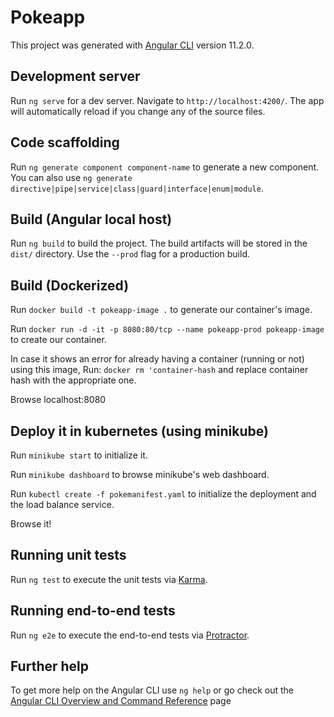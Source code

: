 # Pokeapp

This project was generated with [Angular CLI](https://github.com/angular/angular-cli) version 11.2.0.

## Development server

Run `ng serve` for a dev server. Navigate to `http://localhost:4200/`. The app will automatically reload if you change any of the source files.

## Code scaffolding

Run `ng generate component component-name` to generate a new component. You can also use `ng generate directive|pipe|service|class|guard|interface|enum|module`.

## Build (Angular local host)

Run `ng build` to build the project. The build artifacts will be stored in the `dist/` directory. Use the `--prod` flag for a production build.

## Build (Dockerized)

Run `docker build -t pokeapp-image .` to generate our container's image.

Run `docker run -d -it -p 8080:80/tcp --name pokeapp-prod pokeapp-image` to create our container.

In case it shows an error for already having a container (running or not) using this image, Run:
  `docker rm 'container-hash` and replace container hash with the appropriate one. 

Browse localhost:8080

## Deploy it in kubernetes (using minikube)

Run `minikube start` to initialize it.

Run `minikube dashboard` to browse minikube's web dashboard.

Run `kubectl create -f pokemanifest.yaml` to initialize the deployment and the load balance service.

Browse it!

## Running unit tests

Run `ng test` to execute the unit tests via [Karma](https://karma-runner.github.io).

## Running end-to-end tests

Run `ng e2e` to execute the end-to-end tests via [Protractor](http://www.protractortest.org/).

## Further help

To get more help on the Angular CLI use `ng help` or go check out the [Angular CLI Overview and Command Reference](https://angular.io/cli) page

